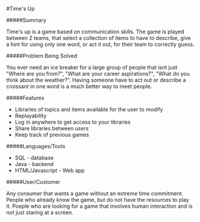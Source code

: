 #Time's Up

#####Summary

Time's up is a game based on communication skills. The game is played between 2 teams, 
that select a collection of items to have to describe, give a hint for using only one word, 
or act it out, for their team to correctly guess.

#####Problem Being Solved

You ever need an ice breaker for a large group of people that isnt just "Where are you from?", 
"What are your career aspirations?", "What do you think about the weather?". Having someone 
have to act out or describe a croissant in one word is a much better way to meet people.

#####Features

* Libraries of topics and items available for the user to modify
* Replayability
* Log in anywhere to get access to your libraries
* Share libraries between users
* Keep track of previous games

#####Languages/Tools

* SQL - database
* Java - backend
* HTML/Javascript - Web app

#####User/Customer

Any consumer that wants a game without an extreme time commitment. People who already know 
the game, but do not have the resources to play it. Poeple who are looking for a game 
that involves human interaction and is not just staring at a screen.
